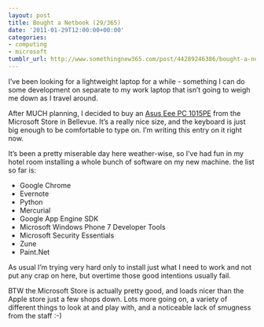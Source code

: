 ```yaml
---
layout: post
title: Bought a Netbook (29/365)
date: '2011-01-29T12:00:00+00:00'
categories:
- computing
- microsoft
tumblr_url: http://www.somethingnew365.com/post/44289246386/bought-a-netbook-29365
---
```

I’ve been looking for a lightweight laptop for a while - something I can do some development on separate to my work laptop that isn’t going to weigh me down as I travel around.

After MUCH planning, I decided to buy an [Asus Eee PC 1015PE](http://store.microsoft.com/microsoft/ASUS-Eee-PC-1015PE/product/71500E25) from the Microsoft Store in Bellevue. It’s a really nice size, and the keyboard is just big enough to be comfortable to type on. I’m writing this entry on it right now.

It’s been a pretty miserable day here weather-wise, so I’ve had fun in my hotel room installing a whole bunch of software on my new machine. the list so far is:

* Google Chrome
* Evernote
* Python
* Mercurial
* Google App Engine SDK
* Microsoft Windows Phone 7 Developer Tools
* Microsoft Security Essentials
* Zune
* Paint.Net

As usual I’m trying very hard only to install just what I need to work and not put any crap on here, but overtime those good intentions usually fail.

BTW the Microsoft Store is actually pretty good, and loads nicer than the Apple store just a few shops down. Lots more going on, a variety of different things to look at and play with, and a noticeable lack of smugness from the staff :-)

